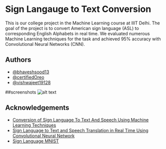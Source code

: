 
# Sign Langauge to Text Conversion

This is our college project in the Machine Learning course at IIIT Delhi. The goal of the project is to convert American sign language (ASL) to corresponding English Alphabets in real time.
We evaluated numerous Machine Learning techniques for the task and achieved 95% accuracy with Convolutional Neural Networks (CNN).
## Authors

- [@bhaveshsood13](https://github.com/bhaveshsood13)
- [@certifiedOreo](https://github.com/certifiedOreo)
- [@vishwajeet19128](https://github.com/vishwajeet19128)

##screenshots
![alt text](http://url/to/input.png)






## Acknowledgements

 - [Conversion of Sign Language To Text And Speech Using Machine Learning Techniques](https://www.researchgate.net/publication/335433017_Conversion_of_Sign_Language_To_Text_And_Speech_Using_Machine_Learning_Techniques)
 - [Sign Language to Text and Speech Translation in Real Time Using Convolutional Neural Network](https://www.ijert.org/sign-language-to-text-and-speech-translation-in-real-time-using-convolutional-neural-network)
 - [Sign Language MNIST](https://www.kaggle.com/datamunge/sign-language-mnist?select=amer_sign2.png)

